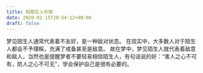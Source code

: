 ```yaml
---
title: 和陌生人吵架
date: 2020-02-15T20:54:12+08:00
draft: false
---
```


梦见陌生人通常代表着不友好，是一种敌对状态。
在现实中，大多数人对于陌生人都会不予理睬，充满了戒备甚至是敌意。
故在梦中，梦见陌生人就代表着敌意和敌人，当然也是提醒梦者不要轻易相信陌生人，有句话说的好：“害人之心不可有，防人之心不可无”，学会保护自己是很有必要的。
